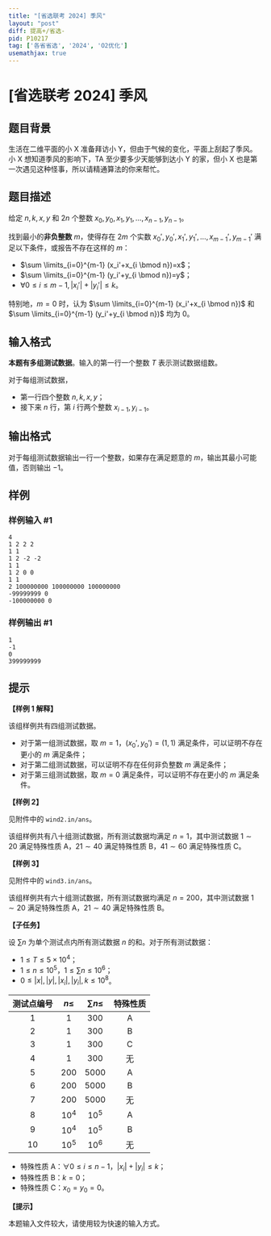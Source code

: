 ```yaml
---
title: "[省选联考 2024] 季风"
layout: "post"
diff: 提高+/省选-
pid: P10217
tag: ['各省省选', '2024', 'O2优化']
usemathjax: true
---
```


# [省选联考 2024] 季风
## 题目背景

生活在二维平面的小 X 准备拜访小 Y，但由于气候的变化，平面上刮起了季风。小 X 想知道季风的影响下，TA 至少要多少天能够到达小 Y 的家，但小 X 也是第一次遇见这种怪事，所以请精通算法的你来帮忙。
## 题目描述

给定 $n,k,x,y$ 和 $2n$ 个整数 $x_0,y_0,x_1,y_1,\dots,x_{n-1},y_{n-1}$。

找到最小的**非负整数** $m$，使得存在 $2m$ 个实数 $x_0',y_0',x_1',y_1',\dots,x_{m-1}',y_{m-1}'$ 满足以下条件，或报告不存在这样的 $m$：
- $\sum \limits_{i=0}^{m-1} (x_i'+x_{i \bmod n})=x$；
- $\sum \limits_{i=0}^{m-1} (y_i'+y_{i \bmod n})=y$；
- $\forall 0\leq i\leq m-1,|x_i'|+|y_i'|\leq k$。

特别地，$m=0$ 时，认为 $\sum \limits_{i=0}^{m-1} (x_i'+x_{i \bmod n})$ 和 $\sum \limits_{i=0}^{m-1} (y_i'+y_{i \bmod n})$ 均为 $0$。
## 输入格式

**本题有多组测试数据**。输入的第一行一个整数 $T$ 表示测试数据组数。

对于每组测试数据，
- 第一行四个整数 $n,k,x,y$；
- 接下来 $n$ 行，第 $i$ 行两个整数 $x_{i-1},y_{i-1}$。
## 输出格式

对于每组测试数据输出一行一个整数，如果存在满足题意的 $m$，输出其最小可能值，否则输出 $-1$。
## 样例

### 样例输入 #1
```
4
1 2 2 2
1 1
1 2 -2 -2
1 1
1 2 0 0
1 1
2 100000000 100000000 100000000
-99999999 0
-100000000 0
```
### 样例输出 #1
```
1
-1
0
399999999
```
## 提示

**【样例 1 解释】**

该组样例共有四组测试数据。
- 对于第一组测试数据，取 $m=1$，$(x_0',y_0')=(1,1)$ 满足条件，可以证明不存在更小的 $m$ 满足条件；
- 对于第二组测试数据，可以证明不存在任何非负整数 $m$ 满足条件；
- 对于第三组测试数据，取 $m=0$ 满足条件，可以证明不存在更小的 $m$ 满足条件。

**【样例 2】**

见附件中的 `wind2.in/ans`。

该组样例共有八十组测试数据，所有测试数据均满足 $n=1$，其中测试数据 $1\sim 20$ 满足特殊性质 A，$21\sim 40$ 满足特殊性质 B，$41\sim 60$ 满足特殊性质 C。

**【样例 3】**

见附件中的 `wind3.in/ans`。

该组样例共有六十组测试数据，所有测试数据均满足 $n=200$，其中测试数据 $1\sim 20$ 满足特殊性质 A，$21\sim 40$ 满足特殊性质 B。

**【子任务】**

设 $\sum n$ 为单个测试点内所有测试数据 $n$ 的和。对于所有测试数据：

- $1\leq T\leq 5\times 10^4$；
- $1\leq n\leq 10^5$，$1\leq \sum n \leq 10^6$；
- $0\leq |x|,|y|,|x_i|,|y_i|,k\leq 10^8$。

| 测试点编号 | $n\leq$ | $\sum n\leq$ | 特殊性质 |
| :----------: | :----------: | :----------: | :----------: |
| $1$ | $1$ | $300$ | A |
| $2$ | $1$ | $300$ | B |
| $3$ | $1$ | $300$ | C |
| $4$ | $1$ | $300$ | 无 |
| $5$ | $200$ | $5000$ | A |
| $6$ | $200$ | $5000$ | B |
| $7$ | $200$ | $5000$ | 无 |
| $8$ | $10^4$ | $10^5$ | A |
| $9$ | $10^4$ | $10^5$ | B |
| $10$ | $10^5$ | $10^6$ | 无 |

- 特殊性质 A：$\forall 0\leq i \leq n-1$，$|x_i|+|y_i| \leq k$；
- 特殊性质 B：$k=0$；
- 特殊性质 C：$x_0=y_0=0$。

**【提示】**

本题输入文件较大，请使用较为快速的输入方式。
